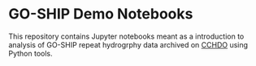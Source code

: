 # GO-SHIP Demo Notebooks
This repository contains Jupyter notebooks meant as a introduction to analysis of GO-SHIP repeat hydrogrphy data archived on [CCHDO](https://cchdo.ucsd.edu) using Python tools.
